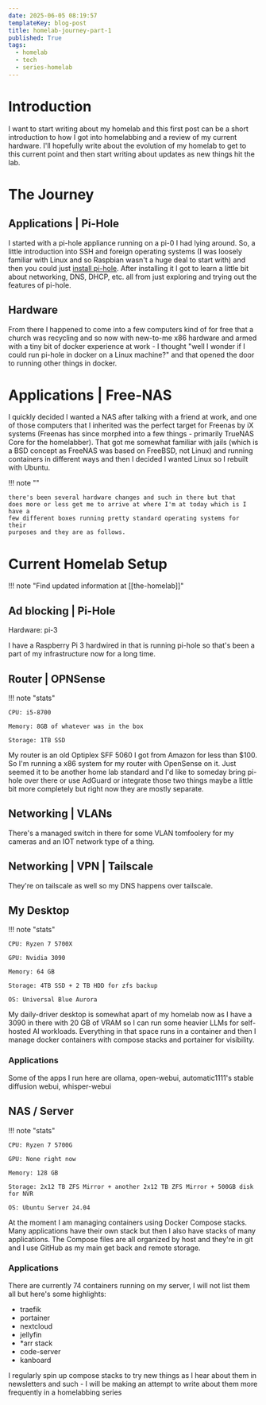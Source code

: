 ```yaml
---
date: 2025-06-05 08:19:57
templateKey: blog-post
title: homelab-journey-part-1
published: True
tags:
  - homelab
  - tech
  - series-homelab
---
```


# Introduction

I want to start writing about my homelab and this first post can be a short
introduction to how I got into homelabbing and a review of my current hardware.
I'll hopefully write about the evolution of my homelab to get to this
current point and then start writing about updates as new things hit the lab.

# The Journey

## Applications | Pi-Hole

I started with a pi-hole appliance running on a pi-0 I
had lying around. So, a little introduction into SSH and foreign operating
systems (I was loosely familiar with Linux and so Raspbian wasn't a huge deal
to start with) and then you could just [install pi-hole](https://docs.pi-hole.net/main/basic-install/).
After installing it I got to learn a little bit about networking, DNS, DHCP,
etc. all from just exploring and trying out the features of pi-hole.

## Hardware

From there I happened to come into a few computers kind of for free that a church was
recycling and so now with new-to-me x86 hardware and armed with a tiny bit of
docker experience at work - I thought "well I wonder if I could run pi-hole in
docker on a Linux machine?" and that opened the door to running other things in docker.

# Applications | Free-NAS

I quickly decided I wanted a NAS after talking with a friend at work, and one
of those computers that I inherited was the perfect target for Freenas by iX
systems (Freenas has since morphed into a few things - primarily TrueNAS Core
for the homelabber). That got me somewhat familiar with jails (which is a BSD
concept as FreeNAS was based on FreeBSD, not Linux) and running
containers in different ways and then I decided I wanted Linux so I rebuilt with
Ubuntu.

!!! note ""

    there's been several hardware changes and such in there but that
    does more or less get me to arrive at where I'm at today which is I have a
    few different boxes running pretty standard operating systems for their
    purposes and they are as follows.

# Current Homelab Setup

!!! note "Find updated information at [[the-homelab]]"

## Ad blocking | Pi-Hole

Hardware: pi-3

I have a Raspberry Pi 3 hardwired in that is running pi-hole so that's been a
part of my infrastructure now for a long time.

## Router | OPNSense

!!! note "stats"

    CPU: i5-8700

    Memory: 8GB of whatever was in the box

    Storage: 1TB SSD

My router is an old Optiplex SFF 5060 I got from Amazon for less than $100.
So I'm running a x86 system for my router with
OpenSense on it. Just seemed it to be another home lab standard and I'd like to
someday bring pi-hole over there or use AdGuard or integrate those two things
maybe a little bit more completely but right now they are mostly separate.

## Networking | VLANs

There's a
managed switch in there for some VLAN tomfoolery for my cameras and an IOT
network type of a thing.

## Networking | VPN | Tailscale

They're on tailscale as well so my DNS happens over tailscale.

## My Desktop

!!! note "stats"

    CPU: Ryzen 7 5700X

    GPU: Nvidia 3090

    Memory: 64 GB

    Storage: 4TB SSD + 2 TB HDD for zfs backup

    OS: Universal Blue Aurora

My daily-driver desktop is somewhat apart of my homelab now as I have a 3090 in
there with 20 GB of VRAM so I can run some heavier LLMs for self-hosted AI
workloads. Everything in that space runs in a container and then I manage
docker containers with compose stacks and portainer for visibility.

### Applications

Some of the apps I run here are ollama, open-webui, automatic1111's stable diffusion webui, whisper-webui

## NAS / Server

!!! note "stats"

    CPU: Ryzen 7 5700G

    GPU: None right now

    Memory: 128 GB

    Storage: 2x12 TB ZFS Mirror + another 2x12 TB ZFS Mirror + 500GB disk for NVR

    OS: Ubuntu Server 24.04

At the moment I am managing containers using Docker Compose stacks. Many
applications have their own stack but then I also have stacks of many
applications. The Compose files are all organized by host and they're in git
and I use GitHub as my main get back and remote storage.

### Applications

There are currently 74 containers running on my server, I will not list them all but here's some highlights:

- traefik
- portainer
- nextcloud
- jellyfin
- \*arr stack
- code-server
- kanboard

I regularly spin up compose stacks to try new things as I hear about them in
newsletters and such - I will be making an attempt to write about them more
frequently in a homelabbing series
